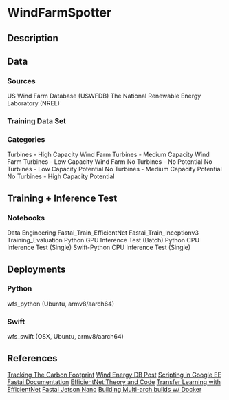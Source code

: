 # WindFarmSpotter

## Description 



## Data

### Sources
US Wind Farm Database (USWFDB) 
The National Renewable Energy Laboratory (NREL) 


### Training Data Set 


### Categories 
Turbines - High Capacity Wind Farm 
Turbines - Medium Capacity Wind Farm
Turbines - Low Capacity Wind Farm 
No Turbines - No Potential 
No Turbines - Low Capacity Potential 
No Turbines - Medium Capacity Potential 
No Turbines - High Capacity Potential 

## Training + Inference Test 

### Notebooks 
Data Engineering 
Fastai_Train_EfficientNet
Fastai_Train_Inceptionv3
Training_Evaluation 
Python GPU Inference Test (Batch)
Python CPU Inference Test (Single) 
Swift-Python CPU Inference Test (Single)

## Deployments 

### Python
wfs_python (Ubuntu, armv8/aarch64)

### Swift
wfs_swift (OSX, Ubuntu, armv8/aarch64)


## References 
[Tracking The Carbon Footprint]() 
[Wind Energy DB Post]() 
[Scripting in Google EE]()
[Fastai Documentation]() 
[EfficientNet:Theory and Code]() 
[Transfer Learning with EfficientNet]() 
[Fastai Jetson Nano]()
[Building Multi-arch builds w/ Docker]()

